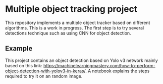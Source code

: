 # Multiple object tracking project
This repository implements a multiple object tracker based on different algorithms. This is a work in progress. The first step is to try several detections technique such as using CNN for object detection.
## Example
This project contains an object detection based on Yolo v3 network mainly based on this link: https://machinelearningmastery.com/how-to-perform-object-detection-with-yolov3-in-keras/. A notebook explains the steps required to try it on an random image.
